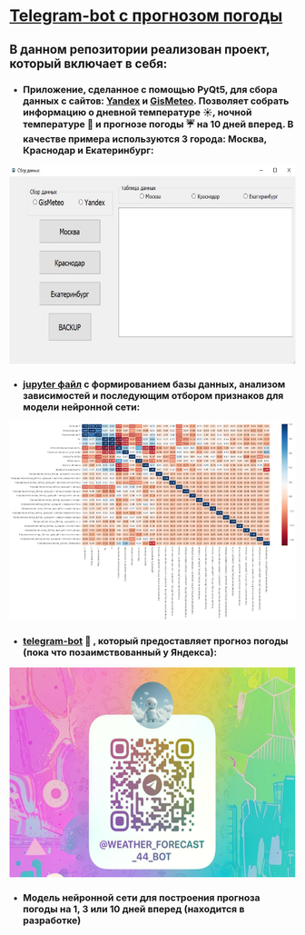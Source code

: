 # [Telegram-bot с прогнозом погоды](https://t.me/Weather_Forecast_44_Bot)

## В данном репозитории реализован проект, который включает в себя:

 - ### Приложение, сделанное с помощью PyQt5, для сбора данных с сайтов: [Yandex](https://yandex.ru/pogoda?via=hl) и [GisMeteo](https://www.gismeteo.ru/). Позволяет собрать информацию о дневной температуре :sunny:, ночной температуре :crescent_moon: и прогнозе погоды :umbrella: на 10 дней вперед. В качестве примера используются 3 города: Москва, Краснодар и Екатеринбург:
 <img src="photo/desktop_parsing.jpg" width="700" height="350">

  - ### [jupyter файл](https://github.com/badubidabambirimbum/weather-forecast-bot/blob/main/create_dataset/analitic_temp.ipynb) с формированием базы данных, анализом зависимостей и последующим отбором признаков для модели нейронной сети:
<img src="photo/corr.png" width="700" height="350">

  - ### [telegram-bot]((https://t.me/Weather_Forecast_44_Bot)) :robot: , который предоставляет прогноз погоды (пока что позаимствованный у Яндекса):
  <img src="photo/qr-code.png" width="700" height="370">

  - ### Модель нейронной сети для построения прогноза погоды на 1, 3 или 10 дней вперед (находится в разработке)

